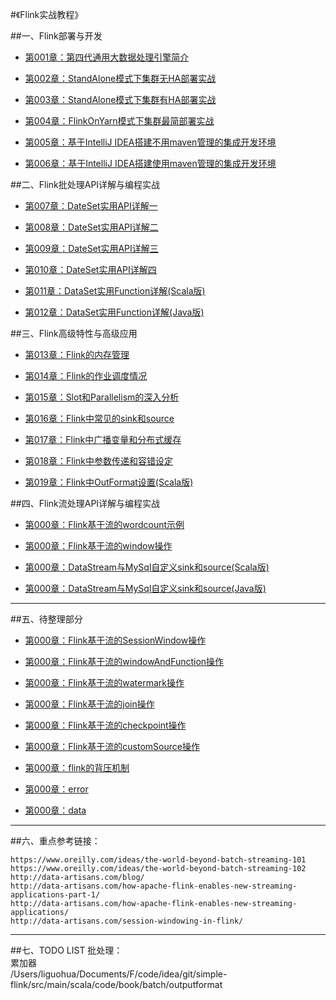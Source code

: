 #《Flink实战教程》

##一、Flink部署与开发

* [第001章：第四代通用大数据处理引擎简介](book/introduce/introduce.md)

* [第002章：StandAlone模式下集群无HA部署实战](book/install/installnha.md)

* [第003章：StandAlone模式下集群有HA部署实战](book/install/installha.md)

* [第004章：FlinkOnYarn模式下集群最简部署实战](book/yarn/yarn.md)

* [第005章：基于IntelliJ IDEA搭建不用maven管理的集成开发环境](book/ide/idea/idea.md)

* [第006章：基于IntelliJ IDEA搭建使用maven管理的集成开发环境](book/ide/idea-maven/idea-maven.md)

##二、Flink批处理API详解与编程实战

* [第007章：DateSet实用API详解一](book/api/dataset/dataset01.md)

* [第008章：DateSet实用API详解二](book/api/dataset/dataset02.md)

* [第009章：DateSet实用API详解三](book/api/dataset/dataset03.md)

* [第010章：DateSet实用API详解四](book/api/dataset/dataset04.md)

* [第011章：DataSet实用Function详解(Scala版)](book/api/datasetFunction/datasetFunctionScala.md)

* [第012章：DataSet实用Function详解(Java版)](book/api/datasetFunction/datasetFunctionJava.md)

##三、Flink高级特性与高级应用
* [第013章：Flink的内存管理](book/memory/memory.md)

* [第014章：Flink的作业调度情况](book/internal/JobsScheduling/JobsScheduling.md)

* [第015章：Slot和Parallelism的深入分析](book/internal/slot-parallelism/slot-parallelism.md)

* [第016章：Flink中常见的sink和source](book/api/sinksource/sinksource.md)

* [第017章：Flink中广播变量和分布式缓存](book/api/sinksource/VariablesCache.md)

* [第018章：Flink中参数传递和容错设定](book/api/sinksource/ParamFault.md)

* [第019章：Flink中OutFormat设置(Scala版)](book/api/sinksource/ParamFault.md)

##四、Flink流处理API详解与编程实战
* [第000章：Flink基于流的wordcount示例](book/stream/streamwc/streamwc.md)

* [第000章：Flink基于流的window操作](book/stream/window/window.md)

* [第000章：DataStream与MySql自定义sink和source(Scala版)](book/stream/customSource/customSourceScala.md)

* [第000章：DataStream与MySql自定义sink和source(Java版)](book/stream/customSource/customSourceJava.md)

---
##五、待整理部分
* [第000章：Flink基于流的SessionWindow操作](book/stream/sessionWindow/sessionWindow.md)

* [第000章：Flink基于流的windowAndFunction操作](book/stream/windowAndFunction/sessionWindow.md)

* [第000章：Flink基于流的watermark操作](book/stream/wartermark/watermark.md)

* [第000章：Flink基于流的join操作](book/stream/join/join.md)

* [第000章：Flink基于流的checkpoint操作](book/stream/checkpoint/checkpoint.md)

* [第000章：Flink基于流的customSource操作](book/stream/customSource/customSource.md)

* [第000章：flink的背压机制](book/backpressure/backpressure.md)

* [第000章：error](book/error/error.md)

* [第000章：data](book/data/data.md)


---
##六、重点参考链接：  
```
https://www.oreilly.com/ideas/the-world-beyond-batch-streaming-101
https://www.oreilly.com/ideas/the-world-beyond-batch-streaming-102
http://data-artisans.com/blog/
http://data-artisans.com/how-apache-flink-enables-new-streaming-applications-part-1/
http://data-artisans.com/how-apache-flink-enables-new-streaming-applications/
http://data-artisans.com/session-windowing-in-flink/
```


---
##七、TODO LIST
批处理：  
累加器  
/Users/liguohua/Documents/F/code/idea/git/simple-flink/src/main/scala/code/book/batch/outputformat   



